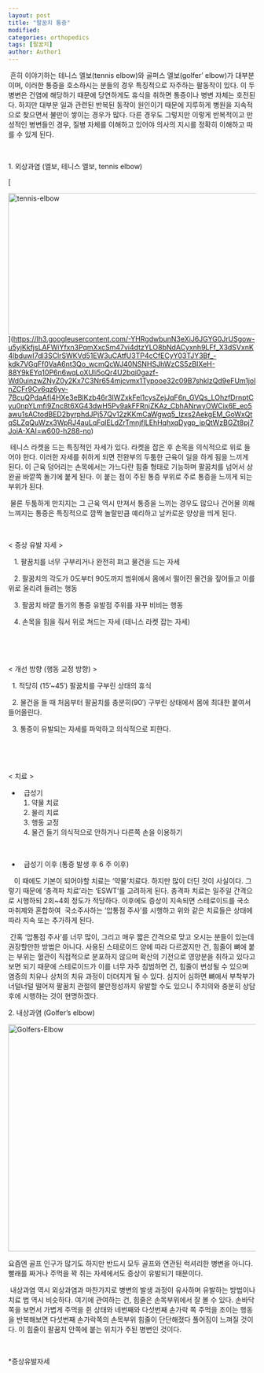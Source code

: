 ```yaml
---
layout: post
title: "팔꿈치 통증"
modified:
categories: orthopedics
tags: [팔꿈치]
author: Author1
---
```


<span style="font-size: 14px;"> 흔히 이야기하는 테니스 엘보(tennis elbow)와 골퍼스 엘보(golfer&#8217; elbow)가 대부분이며, 이러한 통증을 호소하시는 분들의 경우 특징적으로 자주하는 팔동작이 있다. 이 두 병변은 건염에 해당하기 때문에 당연하게도 휴식을 취하면 통증이나 병변 자체는 호전된다. 하지만 대부분 일과 관련된 반복된 동작이 원인이기 때문에 지루하게 병원을 지속적으로 찾으면서 불만이 쌓이는 경우가 많다. 다른 경우도 그렇지만 이렇게 반복적이고 만성적인 병변들인 경우, 질병 자체를 이해하고 있어야 의사의 지시를 정확히 이해하고 따를 수 있게 된다. </span>

&nbsp;

<span style="font-size: 14px;">1. 외상과염 (엘보, 테니스 엘보, tennis elbow)</span>

[

<img class="size-medium wp-image-144 aligncenter" src="https://lh3.googleusercontent.com/-YHRgdwbunN3eXiJ6JGYG0JrUSgow-u5yjKkfjsLAFWiYfxn3PqmXxcSm47vi4dtzYLO8bNdACyxnh9LFf_X3dSVxnK4lbduwI7dl3SClrSWKVd51EW3uCAtfU3TP4cCfECyY03TJY3Bf_-kdk7VGqFf0VaA6nt3Qo_wcmQcWJ40NSNHSJhWzCS5zBIXeH-88Y9kEYq10P6n6wqLoXUli5oQr4U2bqi0gazf-Wd0uinzwZNyZ0y2Kx7C3Nr654mjcvmx1Typooe32c09B7shklzQd9eFUm1jolnZCFr9Cv6qz6yv-7BcuQPdaAfi4HXe3eBlKzb46r3IWZxkFel1cysZejJqF6n_GVQs_LOhzfDrnptCyu0npYLmfi9Znc8t6XG43dwH5Pv9akFFRnjZKAz_CbhANrwyOWCix6E_eo5awu1sACtodBED2byrphdJPj57Qv12zKKmCaWgwq5_lzxs2AekgEM_GoWxQtqSLZqQuWzx3WpRJ4auLqFqlELdZrTmnjflLEhHqhxqDygp_jpQtWzBGZt8pj7JoiA-XAI=w600-h288-no" alt="tennis-elbow" width="600" height="288" />](https://lh3.googleusercontent.com/-YHRgdwbunN3eXiJ6JGYG0JrUSgow-u5yjKkfjsLAFWiYfxn3PqmXxcSm47vi4dtzYLO8bNdACyxnh9LFf_X3dSVxnK4lbduwI7dl3SClrSWKVd51EW3uCAtfU3TP4cCfECyY03TJY3Bf_-kdk7VGqFf0VaA6nt3Qo_wcmQcWJ40NSNHSJhWzCS5zBIXeH-88Y9kEYq10P6n6wqLoXUli5oQr4U2bqi0gazf-Wd0uinzwZNyZ0y2Kx7C3Nr654mjcvmx1Typooe32c09B7shklzQd9eFUm1jolnZCFr9Cv6qz6yv-7BcuQPdaAfi4HXe3eBlKzb46r3IWZxkFel1cysZejJqF6n_GVQs_LOhzfDrnptCyu0npYLmfi9Znc8t6XG43dwH5Pv9akFFRnjZKAz_CbhANrwyOWCix6E_eo5awu1sACtodBED2byrphdJPj57Qv12zKKmCaWgwq5_lzxs2AekgEM_GoWxQtqSLZqQuWzx3WpRJ4auLqFqlELdZrTmnjflLEhHqhxqDygp_jpQtWzBGZt8pj7JoiA-XAI=w600-h288-no)

<span style="font-size: 14px;"> 테니스 라켓을 드는 특징적인 자세가 있다. 라켓을 잡은 후 손목을 의식적으로 위로 들어야 한다. 이러한 자세를 취하게 되면 전완부의 두툼한 근육이 일을 하게 됨을 느끼게 된다. 이 근육 덩어리는 손목에서는 가느다란 힘줄 형태로 기능하며 팔꿈치를 넘어서 상완골 바깥쪽 돌기에 붙게 된다. 이 붙는 점이 주된 통증 부위로 주로 통증을 느끼게 되는 부위가 된다. </span>

<span style="font-size: 14px;"> 물론 두툼하게 만지지는 그 근육 역시 만져서 통증을 느끼는 경우도 많으나 건어물 의해 느껴지는 통증은 특징적으로 깜짝 놀랄만큼 예리하고 날카로운 양상을 띄게 된다.</span>

<span style="font-size: 14px;"> </span>

<span style="font-size: 14px;">< 증상 유발 자세 ></span>

<span style="font-size: 14px;">   1. 팔꿈치를 너무 구부리거나 완전히 펴고 물건을 드는 자세</span>

<span style="font-size: 14px;">   2. 팔꿈치의 각도가 0도부터 90도까지 범위에서 몸에서 떨어진 물건을 짚어들고 이를 위로 올리려 들려는 행동</span>

<span style="font-size: 14px;">   3. 팔꿈치 바깥 돌기의 통증 유발점 주위를 자꾸 비비는 행동</span>

<span style="font-size: 14px;">   4. 손목을 힘을 줘서 위로 쳐드는 자세 (테니스 라켓 잡는 자세)</span>

&nbsp;

&nbsp;

<span style="font-size: 14px;">< 개선 방향 (행동 교정 방향) ></span>

<span style="font-size: 14px;">  1. 적당히 (15&#8217;~45&#8242;) 팔꿈치를 구부린 상태의 휴식</span>

<span style="font-size: 14px;">  2. 물건을 들 때 처음부터 팔꿈치를 충분히(90&#8242;) 구부린 상태에서 몸에 최대한 붙여서 들어올린다. </span>

<span style="font-size: 14px;">  3. 통증이 유발되는 자세를 파악하고 의식적으로 피한다. </span>

&nbsp;

&nbsp;

<span style="font-size: 14px;">< 치료 ></span>

  * <span style="font-size: 14px;">  급성기</span>
      1. 약물 치료
      2. 물리 치료
      3. 행동 교정
      4. 물건 들기 의식적으로 안하거나 다른쪽 손을 이용하기

&nbsp;

  * <span style="font-size: 14px;">  급성기 이후 (통증 발생 후 6 주 이후)</span>

<span style="font-size: 14px;">   이 때에도 기본이 되어야할 치료는 &#8216;약물&#8217;치료다. 하지만 많이 더딘 것이 사실이다. 그렇기 때문에 &#8216;충격파 치료&#8217;라는 &#8216;ESWT&#8217;를 고려하게 된다. 충격파 치료는 일주일 간격으로 시행하되 2회~4회 정도가 적당하다. 이후에도 증상이 지속되면 스테로이드를 국소마취제와 혼합하여  국소주사하는 &#8216;압통점 주사&#8217;를 시행하고 위와 같은 치료들은 상태에 따라 지속 또는 추가하게 된다. </span>

<span style="font-size: 14px;"> 간혹 &#8216;압통점 주사&#8217;를 너무 많이, 그리고 매우 짧은 간격으로 맞고 오시는 분들이 있는데 권장할만한 방법은 아니다. 사용된 스테로이드 양에 따라 다르겠지만 건, 힘줄이 뼈에 붙는 부위는 혈관이 직접적으로 분포하지 않으며 확산의 기전으로 영양분을 취하고 있다고 보면 되기 때문에 스테로이드가 이를 너무 자주 침범하면 건, 힘줄이 변성될 수 있으며 염증의 치유나 상처의 치유 과정이 더뎌지게 될 수 있다. 심지어 심하면 뼈에서 부착부가 너덜너덜 떨어져 팔꿈치 관절의 불안정성까지 유발할 수도 있으니 주치의와 충분히 상담 후에 시행하는 것이 현명하겠다. </span>

<span style="font-size: 14px;">2. 내상과염 (Golfer&#8217;s elbow)</span>

[<img class="wp-image-145 aligncenter" src="https://lh3.googleusercontent.com/oDQnAEikFCkmbJ2zhWPbpidCo1kmcJpw1BMqjzo3merWOwHHRWrGO5YMzJDTDu98EW97qe0j3M80uUUnqnMgBWhmJt4lpaRYb8r6p7gmyIXYAHbzsc2k3QnpEIUHKoGM9WekBEhKefXqh6NFDhId8YS1hgVT2BQToY2pzaG9_A4D5ufANIJBKg0rwZyOxIEPghnwwf6A2BBN89mt_SjLs3v7RXVdAviEP8ZQsh1Et4at7EdFGzQ2A8TU5TNJ-hcuEWAZBAaEkHcmFwqPiF6i0nPgWfOjzde_9jWr31syc5m0nicgvl5GJ0qdtjofigophfQQPkxMss88YXRvMmuNG0_ivg4UVpV0GYHPufx9m8xv55H-fQcmjhB0T_FUWBvV9Kdudkq6SIRh-0DsfOLp5Xuh9tHktS_y-BvXi12tv8HrHFxNXQ15Ku_9wAM3cHwg-8eUM4P4Yw24O1SI213DYZpUcJCv4EzFu4zvQJj4QAEQDzqe5c4UsqwPrF1Dhg5eQvoKC4G4cAGmfuseHaKI4ozL-l2EbOuR32s-fS1nqS0=w350-h207-no" alt="Golfers-Elbow" width="783" height="462" />](https://lh3.googleusercontent.com/oDQnAEikFCkmbJ2zhWPbpidCo1kmcJpw1BMqjzo3merWOwHHRWrGO5YMzJDTDu98EW97qe0j3M80uUUnqnMgBWhmJt4lpaRYb8r6p7gmyIXYAHbzsc2k3QnpEIUHKoGM9WekBEhKefXqh6NFDhId8YS1hgVT2BQToY2pzaG9_A4D5ufANIJBKg0rwZyOxIEPghnwwf6A2BBN89mt_SjLs3v7RXVdAviEP8ZQsh1Et4at7EdFGzQ2A8TU5TNJ-hcuEWAZBAaEkHcmFwqPiF6i0nPgWfOjzde_9jWr31syc5m0nicgvl5GJ0qdtjofigophfQQPkxMss88YXRvMmuNG0_ivg4UVpV0GYHPufx9m8xv55H-fQcmjhB0T_FUWBvV9Kdudkq6SIRh-0DsfOLp5Xuh9tHktS_y-BvXi12tv8HrHFxNXQ15Ku_9wAM3cHwg-8eUM4P4Yw24O1SI213DYZpUcJCv4EzFu4zvQJj4QAEQDzqe5c4UsqwPrF1Dhg5eQvoKC4G4cAGmfuseHaKI4ozL-l2EbOuR32s-fS1nqS0=w350-h207-no)

<span style="font-size: 14px;">요즘엔 골프 인구가 많기도 하지만 반드시 모두 골프와 연관된 럭셔리한 병변을 아니다. 빨래를 짜거나 주먹을 꽉 쥐는 자세에서도 증상이 유발되기 때문이다. </span>

<span style="font-size: 14px;"> 내상과염 역시 외상과염과 마찬가지로 병변의 발생 과정이 유사하며 유발하는 방법이나 치료 법 역시 비슷하다. 여기에 관여하는 건, 힘줄은 손목부위에서 잘 볼 수 있다. 손바닥쪽을 보면서 가볍게 주먹을 쥔 상태와 네번째와 다섯번째 손가락 쪽 주먹을 조이는 행동을 반복해보면 다섯번째 손가락쪽의 손목부위 힘줄이 단단해졌다 풀어짐이 느껴질 것이다. 이 힘줄이 팔꿈치 안쪽에 붙는 위치가 주된 병변인 것이다.</span>

&nbsp;

*증상유발자세

&nbsp;

&nbsp;
